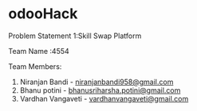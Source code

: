 # odooHack
Problem Statement 1:Skill Swap Platform

Team Name :4554

Team Members:
1) Niranjan Bandi - niranjanbandi958@gmail.com
2) Bhanu potini - bhanusriharsha.potini@gmail.com
3) Vardhan Vangaveti - vardhanvangaveti@gmail.com
